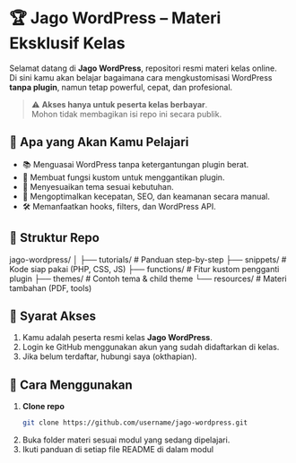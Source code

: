 # 🏆 Jago WordPress – Materi Eksklusif Kelas

Selamat datang di **Jago WordPress**, repositori resmi materi kelas online.  
Di sini kamu akan belajar bagaimana cara mengkustomisasi WordPress **tanpa plugin**, namun tetap powerful, cepat, dan profesional.

> ⚠️ **Akses hanya untuk peserta kelas berbayar**.  
> Mohon tidak membagikan isi repo ini secara publik.

## 🎯 Apa yang Akan Kamu Pelajari
- 📚 Menguasai WordPress tanpa ketergantungan plugin berat.
- 🔧 Membuat fungsi kustom untuk menggantikan plugin.
- 🎨 Menyesuaikan tema sesuai kebutuhan.
- 🚀 Mengoptimalkan kecepatan, SEO, dan keamanan secara manual.
- 🛠 Memanfaatkan hooks, filters, dan WordPress API.

## 📂 Struktur Repo
jago-wordpress/
│
├── tutorials/ # Panduan step-by-step
├── snippets/ # Kode siap pakai (PHP, CSS, JS)
├── functions/ # Fitur kustom pengganti plugin
├── themes/ # Contoh tema & child theme
└── resources/ # Materi tambahan (PDF, tools)


## 📜 Syarat Akses
1. Kamu adalah peserta resmi kelas **Jago WordPress**.
2. Login ke GitHub menggunakan akun yang sudah didaftarkan di kelas.
3. Jika belum terdaftar, hubungi saya (okthapian).

## 🚀 Cara Menggunakan
1. **Clone repo**
   ```bash
   git clone https://github.com/username/jago-wordpress.git
2. Buka folder materi sesuai modul yang sedang dipelajari.
3. Ikuti panduan di setiap file README di dalam modul
